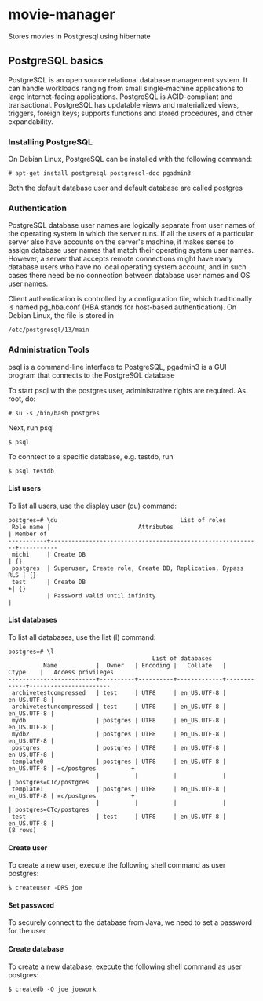 # movie-manager

Stores movies in Postgresql using hibernate

## PostgreSQL basics

PostgreSQL is an open source relational database management system. It can handle workloads ranging from small single-machine applications to large Internet-facing applications.
PostgreSQL is ACID-compliant and transactional. PostgreSQL has updatable views and materialized views, triggers, foreign keys; supports functions and stored procedures, and other expandability.

### Installing PostgreSQL

On Debian Linux, PostgreSQL can be installed with the following command:

```
# apt-get install postgresql postgresql-doc pgadmin3
```

Both the default database user and default database are called postgres

### Authentication

PostgreSQL database user names are logically separate from user names of the operating system in which the server runs. If all the users of a particular server also have accounts on the server's machine, it makes sense to assign database user names that match their operating system user names. However, a server that accepts remote connections might have many database users who have no local operating system account, and in such cases there need be no connection between database user names and OS user names.

Client authentication is controlled by a configuration file, which traditionally is named pg_hba.conf (HBA stands for host-based authentication). On Debian Linux, the file is stored in

```
/etc/postgresql/13/main
```


### Administration Tools

psql is a command-line interface to PostgreSQL, pgadmin3 is a GUI program that connects to the PostgreSQL database

To start psql with the postgres user, administrative rights are required. As root, do:

```
# su -s /bin/bash postgres
```

Next, run psql

```
$ psql
```

To conntect to a specific database, e.g. testdb, run

```
$ psql testdb
```

#### List users

To list all users, use the display user (du) command:

```
postgres=# \du                                   List of roles
 Role name |                         Attributes                         | Member of 
-----------+------------------------------------------------------------+-----------
 michi     | Create DB                                                  | {}
 postgres  | Superuser, Create role, Create DB, Replication, Bypass RLS | {}
 test      | Create DB                                                 +| {}
           | Password valid until infinity                              | 

```

#### List databases

To list all databases, use the list (l) command:

```
postgres=# \l
                                         List of databases
          Name           |  Owner   | Encoding |   Collate   |    Ctype    |   Access privileges   
-------------------------+----------+----------+-------------+-------------+-----------------------
 archivetestcompressed   | test     | UTF8     | en_US.UTF-8 | en_US.UTF-8 | 
 archivetestuncompressed | test     | UTF8     | en_US.UTF-8 | en_US.UTF-8 | 
 mydb                    | postgres | UTF8     | en_US.UTF-8 | en_US.UTF-8 | 
 mydb2                   | postgres | UTF8     | en_US.UTF-8 | en_US.UTF-8 | 
 postgres                | postgres | UTF8     | en_US.UTF-8 | en_US.UTF-8 | 
 template0               | postgres | UTF8     | en_US.UTF-8 | en_US.UTF-8 | =c/postgres          +
                         |          |          |             |             | postgres=CTc/postgres
 template1               | postgres | UTF8     | en_US.UTF-8 | en_US.UTF-8 | =c/postgres          +
                         |          |          |             |             | postgres=CTc/postgres
 test                    | test     | UTF8     | en_US.UTF-8 | en_US.UTF-8 | 
(8 rows)    
```

#### Create user

To create a new user, execute the following shell command as user postgres:


```
$ createuser -DRS joe
```

#### Set password

To securely connect to the database from Java, we need to set a password for the user

#### Create database

To create a new database, execute the following shell command as user postgres:


```
$ createdb -O joe joework
```
